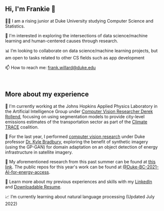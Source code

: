 ## Hi, I'm Frankie 👋

👨‍💻 I am a rising junior at Duke University studying Computer Science and Statistics.

🌱 I'm interested in exploring the intersections of data science/machine learning and human-centered causes through research.

📊 I’m looking to collaborate on data science/machine learning projects, but am open to tasks related to other CS fields such as app development

📫 How to reach me: frank.willard@duke.edu

<br/>

## More about my experience

📍 I'm currently working at the Johns Hopkins Applied Physics Laboratory in the Artificial Intelligence Group under [Computer Vision Researcher Derek Rollend](https://scholar.google.com/citations?user=PIyTOkkAAAAJ&hl=en), focusing on using segmentation models to provide city-level emissions estimates of the transportation sector as part of the [Climate TRACE](https://www.climatetrace.org/) coalition. 

🔭 For the last year, I performed [computer vision research](https://bassconnections.duke.edu/project-teams/creating-artificial-worlds-ai-improve-energy-access-data-2021-2022) under Duke professor [Dr. Kyle Bradbury](https://ece.duke.edu/faculty/kyle-bradbury), exploring the benefit of synthetic imagery (using the GP-GAN) for domain adaptation on an object detection of energy infrastructure in satellite imagery. 

🔗 My aforementioned research from this past summer can be found at [this link](https://frankwillard.github.io/AIforArtificialWorlds/). The public repos for this year's work can be found at [@Duke-BC-2021-AI-for-energy-access](https://github.com/Duke-BC-2021-AI-for-energy-access). 

📄 Learn more about my previous experiences and skills with my [LinkedIn](https://www.linkedin.com/in/frank-willard/) and [Downloadable Resume](https://www.linkedin.com/in/frank-willard/detail/overlay-view/urn:li:fsd_profileTreasuryMedia:(ACoAAC32qzgB_W9wyMys8OLxDYVk-Hl6Oh6SSfg,1635477597733)/).

📈 I’m currently learning about natural language processing (Updated July 2022)

<!--
**frankwillard/frankwillard** is a ✨ _special_ ✨ repository because its `README.md` (this file) appears on your GitHub profile.

Here are some ideas to get you started:

- 🔭 I’m currently working on ...
- 🌱 I’m currently learning ...
- 👯 I’m looking to collaborate on ...
- 🤔 I’m looking for help with ...
- 💬 Ask me about ...
- 📫 How to reach me: ...
- 😄 Pronouns: ...
- ⚡ Fun fact: ...
-->
